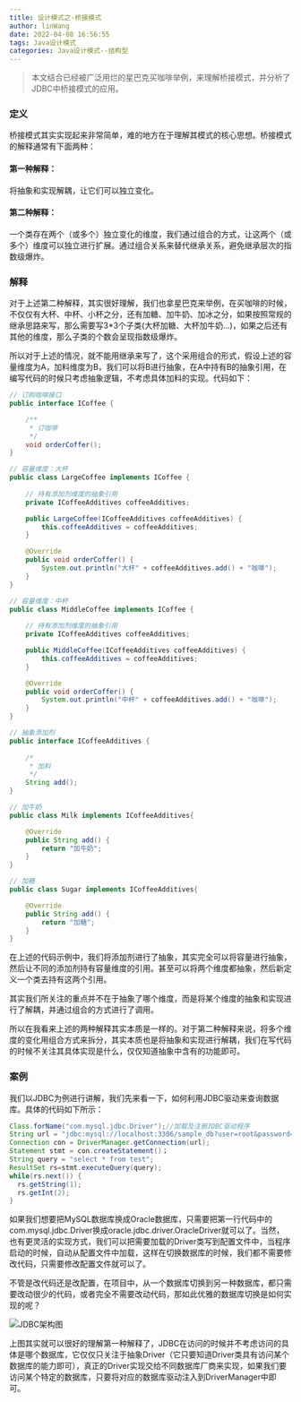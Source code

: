 ```yaml
---
title: 设计模式之-桥接模式
author: linWang
date: 2022-04-08 16:56:55
tags: Java设计模式
categories: Java设计模式--结构型
---
```


> 本文结合已经被广泛用烂的星巴克买咖啡举例，来理解桥接模式，并分析了JDBC中桥接模式的应用。

<!--more-->

### 定义

桥接模式其实实现起来非常简单，难的地方在于理解其模式的核心思想。桥接模式的解释通常有下面两种：

#### 第一种解释：

将抽象和实现解耦，让它们可以独立变化。

#### 第二种解释：

一个类存在两个（或多个）独立变化的维度，我们通过组合的方式，让这两个（或多个）维度可以独立进行扩展。通过组合关系来替代继承关系，避免继承层次的指数级爆炸。

### 解释

对于上述第二种解释，其实很好理解，我们也拿星巴克来举例，在买咖啡的时候，不仅仅有大杯、中杯、小杯之分，还有加糖、加牛奶、加冰之分，如果按照常规的继承思路来写，那么需要写3*3个子类(大杯加糖、大杯加牛奶...)，如果之后还有其他的维度，那么子类的个数会呈现指数级爆炸。



所以对于上述的情况，就不能用继承来写了，这个采用组合的形式，假设上述的容量维度为A，加料维度为B，我们可以将B进行抽象，在A中持有B的抽象引用，在编写代码的时候只考虑抽象逻辑，不考虑具体加料的实现。代码如下：

```java
// 订购咖啡接口
public interface ICoffee {

    /**
     * 订咖啡
     */
    void orderCoffer();
}

// 容量维度：大杯
public class LargeCoffee implements ICoffee {
    
    // 持有添加剂维度的抽象引用
    private ICoffeeAdditives coffeeAdditives;

    public LargeCoffee(ICoffeeAdditives coffeeAdditives) {
        this.coffeeAdditives = coffeeAdditives;
    }

    @Override
    public void orderCoffer() {
        System.out.println("大杯" + coffeeAdditives.add() + "咖啡");
    }
}

// 容量维度：中杯
public class MiddleCoffee implements ICoffee {
    
    // 持有添加剂维度的抽象引用
    private ICoffeeAdditives coffeeAdditives;

    public MiddleCoffee(ICoffeeAdditives coffeeAdditives) {
        this.coffeeAdditives = coffeeAdditives;
    }

    @Override
    public void orderCoffer() {
        System.out.println("中杯" + coffeeAdditives.add() + "咖啡");
    }
}

// 抽象添加剂
public interface ICoffeeAdditives {
    
    /*
     * 加料
     */
    String add();
}

// 加牛奶
public class Milk implements ICoffeeAdditives{

    @Override
    public String add() {
        return "加牛奶";
    }
}

// 加糖
public class Sugar implements ICoffeeAdditives{

    @Override
    public String add() {
        return "加糖";
    }
}
```

在上述的代码示例中，我们将添加剂进行了抽象，其实完全可以将容量进行抽象，然后让不同的添加剂持有容量维度的引用。甚至可以将两个维度都抽象，然后新定义一个类去持有这两个引用。



其实我们所关注的重点并不在于抽象了哪个维度，而是将某个维度的抽象和实现进行了解耦，并通过组合的方式进行了调用。



所以在我看来上述的两种解释其实本质是一样的。对于第二种解释来说，将多个维度的变化用组合方式来拆分，其实本质也是将抽象和实现进行解耦，我们在写代码的时候不关注其具体实现是什么，仅仅知道抽象中含有的功能即可。

### 案例

我们以JDBC为例进行讲解，我们先来看一下，如何利用JDBC驱动来查询数据库。具体的代码如下所示：

```java
Class.forName("com.mysql.jdbc.Driver");//加载及注册JDBC驱动程序
String url = "jdbc:mysql://localhost:3306/sample_db?user=root&password=your_password";
Connection con = DriverManager.getConnection(url);
Statement stmt = con.createStatement()；
String query = "select * from test";
ResultSet rs=stmt.executeQuery(query);
while(rs.next()) {
  rs.getString(1);
  rs.getInt(2);
}
```

如果我们想要把MySQL数据库换成Oracle数据库，只需要把第一行代码中的com.mysql.jdbc.Driver换成oracle.jdbc.driver.OracleDriver就可以了。当然，也有更灵活的实现方式，我们可以把需要加载的Driver类写到配置文件中，当程序启动的时候，自动从配置文件中加载，这样在切换数据库的时候，我们都不需要修改代码，只需要修改配置文件就可以了。



不管是改代码还是改配置，在项目中，从一个数据库切换到另一种数据库，都只需要改动很少的代码，或者完全不需要改动代码，那如此优雅的数据库切换是如何实现的呢？

![JDBC架构图](1.png)

上图其实就可以很好的理解第一种解释了，JDBC在访问的时候并不考虑访问的具体是哪个数据库，它仅仅只关注于抽象Driver（它只要知道Driver类具有访问某个数据库的能力即可），真正的Driver实现交给不同数据库厂商来实现，如果我们要访问某个特定的数据库，只要将对应的数据库驱动注入到DriverManager中即可。

